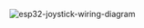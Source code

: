 
![esp32-joystick-wiring-diagram](https://user-images.githubusercontent.com/106613800/223209486-079a963e-69a4-4c7e-8474-8a5ce74cdc48.jpg)
